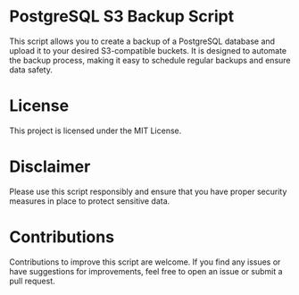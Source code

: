 # PostgreSQL S3 Backup Script

This script allows you to create a backup of a PostgreSQL database and upload it to your desired S3-compatible buckets. It is designed to automate the backup process, making it easy to schedule regular backups and ensure data safety.

# License

This project is licensed under the MIT License.

# Disclaimer

Please use this script responsibly and ensure that you have proper security measures in place to protect sensitive data.

# Contributions

Contributions to improve this script are welcome. If you find any issues or have suggestions for improvements, feel free to open an issue or submit a pull request.